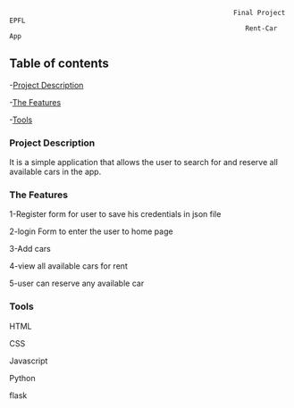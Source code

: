 
                                                            Final Project EPFL
                                                               Rent-Car App


## Table of contents
-[Project Description](#project-description)

-[The Features](#the-features)

-[Tools](#tools)

### Project Description

It is a simple application that allows the user to search for and reserve all available cars in the app.

### The Features

1-Register form for user to save his credentials in json file 

2-login Form to enter the user to home page

3-Add cars 

4-view all available cars for rent

5-user can reserve any available car


### Tools

HTML

CSS

Javascript

Python

flask 


